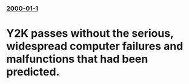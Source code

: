 ### [2000-01-1](/news/2000/01/1/index.md)

# Y2K passes without the serious, widespread computer failures and malfunctions that had been predicted.



